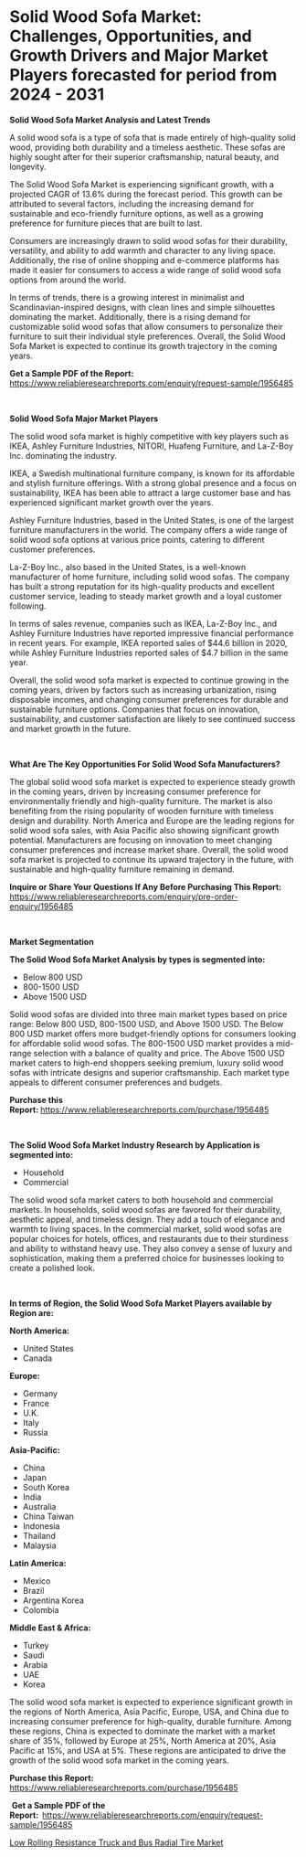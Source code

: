 <p><h1>Solid Wood Sofa Market: Challenges, Opportunities, and Growth Drivers and Major Market Players forecasted for period from 2024 - 2031</h1></p><p><strong>Solid Wood Sofa Market Analysis and Latest Trends</strong></p>
<p><p>A solid wood sofa is a type of sofa that is made entirely of high-quality solid wood, providing both durability and a timeless aesthetic. These sofas are highly sought after for their superior craftsmanship, natural beauty, and longevity.</p><p>The Solid Wood Sofa Market is experiencing significant growth, with a projected CAGR of 13.6% during the forecast period. This growth can be attributed to several factors, including the increasing demand for sustainable and eco-friendly furniture options, as well as a growing preference for furniture pieces that are built to last.</p><p>Consumers are increasingly drawn to solid wood sofas for their durability, versatility, and ability to add warmth and character to any living space. Additionally, the rise of online shopping and e-commerce platforms has made it easier for consumers to access a wide range of solid wood sofa options from around the world.</p><p>In terms of trends, there is a growing interest in minimalist and Scandinavian-inspired designs, with clean lines and simple silhouettes dominating the market. Additionally, there is a rising demand for customizable solid wood sofas that allow consumers to personalize their furniture to suit their individual style preferences. Overall, the Solid Wood Sofa Market is expected to continue its growth trajectory in the coming years.</p></p>
<p><strong>Get a Sample PDF of the Report:&nbsp;</strong> <a href="https://www.reliableresearchreports.com/enquiry/request-sample/1956485">https://www.reliableresearchreports.com/enquiry/request-sample/1956485</a></p>
<p>&nbsp;</p>
<p><strong>Solid Wood Sofa Major Market Players</strong></p>
<p><p>The solid wood sofa market is highly competitive with key players such as IKEA, Ashley Furniture Industries, NITORI, Huafeng Furniture, and La-Z-Boy Inc. dominating the industry.</p><p>IKEA, a Swedish multinational furniture company, is known for its affordable and stylish furniture offerings. With a strong global presence and a focus on sustainability, IKEA has been able to attract a large customer base and has experienced significant market growth over the years.</p><p>Ashley Furniture Industries, based in the United States, is one of the largest furniture manufacturers in the world. The company offers a wide range of solid wood sofa options at various price points, catering to different customer preferences.</p><p>La-Z-Boy Inc., also based in the United States, is a well-known manufacturer of home furniture, including solid wood sofas. The company has built a strong reputation for its high-quality products and excellent customer service, leading to steady market growth and a loyal customer following.</p><p>In terms of sales revenue, companies such as IKEA, La-Z-Boy Inc., and Ashley Furniture Industries have reported impressive financial performance in recent years. For example, IKEA reported sales of $44.6 billion in 2020, while Ashley Furniture Industries reported sales of $4.7 billion in the same year.</p><p>Overall, the solid wood sofa market is expected to continue growing in the coming years, driven by factors such as increasing urbanization, rising disposable incomes, and changing consumer preferences for durable and sustainable furniture options. Companies that focus on innovation, sustainability, and customer satisfaction are likely to see continued success and market growth in the future.</p></p>
<p>&nbsp;</p>
<p><strong>What Are The Key Opportunities For Solid Wood Sofa Manufacturers?</strong></p>
<p><p>The global solid wood sofa market is expected to experience steady growth in the coming years, driven by increasing consumer preference for environmentally friendly and high-quality furniture. The market is also benefiting from the rising popularity of wooden furniture with timeless design and durability. North America and Europe are the leading regions for solid wood sofa sales, with Asia Pacific also showing significant growth potential. Manufacturers are focusing on innovation to meet changing consumer preferences and increase market share. Overall, the solid wood sofa market is projected to continue its upward trajectory in the future, with sustainable and high-quality furniture remaining in demand.</p></p>
<p><strong>Inquire or Share Your Questions If Any Before Purchasing This Report:</strong> <a href="https://www.reliableresearchreports.com/enquiry/pre-order-enquiry/1956485">https://www.reliableresearchreports.com/enquiry/pre-order-enquiry/1956485</a></p>
<p>&nbsp;</p>
<p><strong>Market Segmentation</strong></p>
<p><strong>The Solid Wood Sofa Market Analysis by types is segmented into:</strong></p>
<p><ul><li>Below 800 USD</li><li>800-1500 USD</li><li>Above 1500 USD</li></ul></p>
<p><p>Solid wood sofas are divided into three main market types based on price range: Below 800 USD, 800-1500 USD, and Above 1500 USD. The Below 800 USD market offers more budget-friendly options for consumers looking for affordable solid wood sofas. The 800-1500 USD market provides a mid-range selection with a balance of quality and price. The Above 1500 USD market caters to high-end shoppers seeking premium, luxury solid wood sofas with intricate designs and superior craftsmanship. Each market type appeals to different consumer preferences and budgets.</p></p>
<p><strong>Purchase this Report:&nbsp;</strong><a href="https://www.reliableresearchreports.com/purchase/1956485">https://www.reliableresearchreports.com/purchase/1956485</a></p>
<p>&nbsp;</p>
<p><strong>The Solid Wood Sofa Market Industry Research by Application is segmented into:</strong></p>
<p><ul><li>Household</li><li>Commercial</li></ul></p>
<p><p>The solid wood sofa market caters to both household and commercial markets. In households, solid wood sofas are favored for their durability, aesthetic appeal, and timeless design. They add a touch of elegance and warmth to living spaces. In the commercial market, solid wood sofas are popular choices for hotels, offices, and restaurants due to their sturdiness and ability to withstand heavy use. They also convey a sense of luxury and sophistication, making them a preferred choice for businesses looking to create a polished look.</p></p>
<p>&nbsp;</p>
<p><strong>In terms of Region, the Solid Wood Sofa Market Players available by Region are:</strong></p>
<p>
    <p> <strong> North America: </strong>
        <ul>
            <li>United States</li>
            <li>Canada</li>
        </ul>
        </p> 
    <p> <strong> Europe: </strong>
        <ul>
            <li>Germany</li>
            <li>France</li>
            <li>U.K.</li>
            <li>Italy</li>
            <li>Russia</li>
        </ul>
        </p> 
    <p> <strong> Asia-Pacific: </strong>
        <ul>
            <li>China</li>
            <li>Japan</li>
            <li>South Korea</li>
            <li>India</li>
            <li>Australia</li>
            <li>China Taiwan</li>
            <li>Indonesia</li>
            <li>Thailand</li>
            <li>Malaysia</li>
        </ul>
        </p> 
    <p> <strong> Latin America: </strong>
        <ul>
            <li>Mexico</li>
            <li>Brazil</li>
            <li>Argentina Korea</li>
            <li>Colombia</li>
        </ul>
        </p> 
    <p> <strong> Middle East & Africa: </strong>
        <ul>
            <li>Turkey</li>
            <li>Saudi</li>
            <li>Arabia</li>
            <li>UAE</li>
            <li>Korea</li>
        </ul>
    </p>
    </p>
<p><p>The solid wood sofa market is expected to experience significant growth in the regions of North America, Asia Pacific, Europe, USA, and China due to increasing consumer preference for high-quality, durable furniture. Among these regions, China is expected to dominate the market with a market share of 35%, followed by Europe at 25%, North America at 20%, Asia Pacific at 15%, and USA at 5%. These regions are anticipated to drive the growth of the solid wood sofa market in the coming years.</p></p>
<p><strong>Purchase this Report: </strong><a href="https://www.reliableresearchreports.com/purchase/1956485">https://www.reliableresearchreports.com/purchase/1956485</a></p>
<p>&nbsp;<strong>Get a Sample PDF of the Report:&nbsp;&nbsp;</strong><a href="https://www.reliableresearchreports.com/enquiry/request-sample/1956485">https://www.reliableresearchreports.com/enquiry/request-sample/1956485</a></p>
<p><strong></strong></p>
<p><p><a href="https://lydian-appliance-61d.notion.site/Low-Rolling-Resistance-Truck-and-Bus-Radial-Tire-Market-Size-Growing-and-Forecasted-for-period-from--dbaccc702a034fa287a5bf9f2cce0153">Low Rolling Resistance Truck and Bus Radial Tire Market</a></p></p>